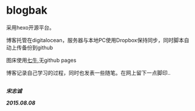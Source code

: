 # blogbak


采用hexo开源平台。

博客托管在digitalocean，服务器与本地PC使用Dropbox保持同步，同时脚本自动上传备份到github

图床使用[七牛](http://www.qiniu.com/),无github pages

博客记录自己学习的过程，同时也发表一些随笔。在网上留下一点脚印..

## 
***宋志诚***

***2015.08.08***
